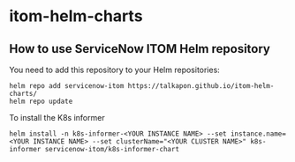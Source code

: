 # itom-helm-charts

## How to use ServiceNow ITOM Helm repository

You need to add this repository to your Helm repositories:

```
helm repo add servicenow-itom https://talkapon.github.io/itom-helm-charts/
helm repo update
```

To install the K8s informer
```
helm install -n k8s-informer-<YOUR INSTANCE NAME> --set instance.name=<YOUR INSTANCE NAME> --set clusterName="<YOUR CLUSTER NAME>" k8s-informer servicenow-itom/k8s-informer-chart
```
